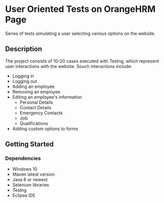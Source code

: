 # User Oriented Tests on OrangeHRM Page

Series of tests simulating a user selecting various options on the website.

## Description

The project consists of 10-20 cases executed with Testng, which represent user interactions with the website. Souch interactions include:

* Logging in
* Logging out
* Adding an employee
* Removing an employee
* Editing an employee's information
    * Personal Details
    * Contact Details
    * Emergency Contacts
    * Job
    * Qualifications
* Adding custom options to forms

## Getting Started

### Dependencies

* Windows 10
* Maven latest version
* Java 8 or newest
* Selenium libraries
* Testng
* Eclipse IDE
